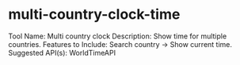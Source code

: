 # multi-country-clock-time
Tool Name: Multi country clock Description: Show time for multiple countries. Features to Include: Search country → Show current time. Suggested API(s): WorldTimeAPI
